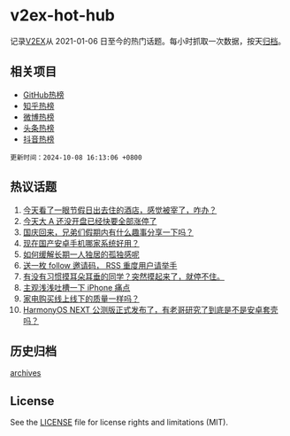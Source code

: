 # v2ex-hot-hub

 记录[V2EX](https://www.v2ex.com/)从 2021-01-06 日至今的热门话题。每小时抓取一次数据，按天[归档](archives)。
 
 ## 相关项目

- [GitHub热榜](https://github.com/lonnyzhang423/github-hot-hub)
- [知乎热榜](https://github.com/lonnyzhang423/zhihu-hot-hub)
- [微博热榜](https://github.com/lonnyzhang423/weibo-hot-hub)
- [头条热榜](https://github.com/lonnyzhang423/toutiao-hot-hub)
- [抖音热榜](https://github.com/lonnyzhang423/douyin-hot-hub)


 `更新时间：2024-10-08 16:13:06 +0800`

## 热议话题

1. [今天看了一眼节假日出去住的酒店，感觉被宰了，咋办？](https://www.v2ex.com/t/1078161)
1. [今天大 A 还没开盘已经快要全部涨停了](https://www.v2ex.com/t/1078142)
1. [国庆回来，兄弟们假期内有什么趣事分享一下吗？](https://www.v2ex.com/t/1078201)
1. [现在国产安卓手机哪家系统好用？](https://www.v2ex.com/t/1078173)
1. [如何缓解长期一人独居的孤独感呢](https://www.v2ex.com/t/1078075)
1. [送一枚 follow 邀请码， RSS 重度用户请举手](https://www.v2ex.com/t/1078189)
1. [有没有习惯摸耳朵耳垂的同学？突然摸起来了，就停不住。](https://www.v2ex.com/t/1078077)
1. [主观浅浅吐槽一下 iPhone 痛点](https://www.v2ex.com/t/1078111)
1. [家电购买线上线下的质量一样吗？](https://www.v2ex.com/t/1078165)
1. [HarmonyOS NEXT 公测版正式发布了，有老哥研究了到底是不是安卓套壳吗？](https://www.v2ex.com/t/1078248)

## 历史归档

[archives](archives)

## License

See the [LICENSE](LICENSE) file for license rights and limitations (MIT).
